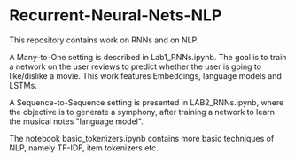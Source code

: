 # Recurrent-Neural-Nets-NLP
This repository contains work on RNNs and on NLP. 

A Many-to-One setting is described in Lab1_RNNs.ipynb. The goal is to train a network on the user reviews to predict whether the user is going to like/dislike a movie. This work features Embeddings, language models and LSTMs.

A Sequence-to-Sequence setting is presented in LAB2_RNNs.ipynb, where the objective is to generate a symphony, after training a network to learn the musical notes "language model". 

The notebook basic_tokenizers.ipynb contains more basic techniques of NLP, namely TF-IDF, item tokenizers etc.
